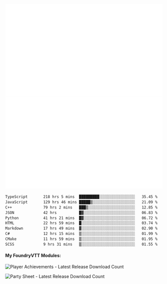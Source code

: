 
![](https://raw.githubusercontent.com/eddiedover/ghstats/master/generated/overview.svg)
![](https://raw.githubusercontent.com/eddiedover/ghstats/master/generated/languages.svg)

<!--START_SECTION:waka-->

```txt
TypeScript       218 hrs 5 mins  █████████░░░░░░░░░░░░░░░░   35.45 %
JavaScript       129 hrs 46 mins █████▒░░░░░░░░░░░░░░░░░░░   21.09 %
C++              79 hrs 2 mins   ███▒░░░░░░░░░░░░░░░░░░░░░   12.85 %
JSON             42 hrs          █▓░░░░░░░░░░░░░░░░░░░░░░░   06.83 %
Python           41 hrs 21 mins  █▓░░░░░░░░░░░░░░░░░░░░░░░   06.72 %
HTML             22 hrs 59 mins  █░░░░░░░░░░░░░░░░░░░░░░░░   03.74 %
Markdown         17 hrs 49 mins  ▓░░░░░░░░░░░░░░░░░░░░░░░░   02.90 %
C#               12 hrs 15 mins  ▒░░░░░░░░░░░░░░░░░░░░░░░░   01.99 %
CMake            11 hrs 59 mins  ▒░░░░░░░░░░░░░░░░░░░░░░░░   01.95 %
SCSS             9 hrs 31 mins   ▒░░░░░░░░░░░░░░░░░░░░░░░░   01.55 %
```

<!--END_SECTION:waka-->

#### My FoundryVTT Modules:

  ![Player Achievements - Latest Release Download Count](https://img.shields.io/badge/dynamic/json?label=Player%20Achievements%20-%20Downloads@latest&query=assets%5B1%5D.download_count&url=https%3A%2F%2Fapi.github.com%2Frepos%2FEddieDover%2Ffvtt-player-achievements%2Freleases%2Flatest)

  ![Party Sheet - Latest Release Download Count](https://img.shields.io/badge/dynamic/json?label=Party%20Sheet%20-%20Downloads@latest&query=assets%5B1%5D.download_count&url=https%3A%2F%2Fapi.github.com%2Frepos%2FEddieDover%2Ffvtt-party-sheet%2Freleases%2Flatest)

<a rel="me" href="https://techhub.social/@EddieDover"></a>
